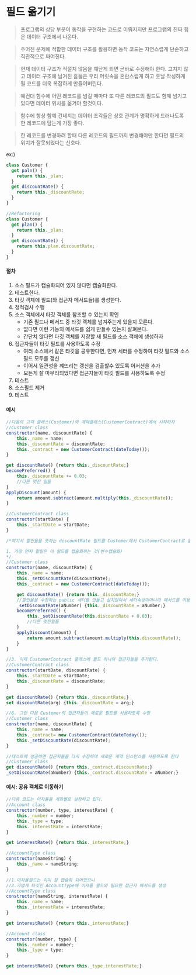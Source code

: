 # 필드 옮기기

> 프로그램의 상당 부분이 동작을 구현하는 코드로 이뤄지지만 프로그램의 진짜 힘은 데이터 구조에서 나온다.

> 주어진 문제에 적합한 데이터 구조를 활용하면 동작 코드는 자연스럽게 단순하고 직관적으로 짜여진다.

> 현재 데이터 구조가 적절치 않음을 꺠닫게 되면 곧바로 수정해야 한다. 고치지 않고 데이터 구조에 남겨진 흠들은 우리 머릿속을 혼란스럽게 하고 훗날 작성하게 될 코드를 더욱 복잡하게 만들어버린다.

> 예컨대 함수에 어떤 레코드를 넘길 때마다 또 다른 레코드의 필드도 함꼐 넘기고 있다면 데이터 위치를 옮겨야 할것이다.

> 함수에 항상 함꼐 건네지는 데이터 조각들은 상호 관계가 명확하게 드러나도록 한 레코드에 담는게 가장 좋다.

> 한 레코드를 변경하려 할때 다른 레코드의 필드까지 변경해야만 한다면 필드의 위치가 잘못되었다는 신호다.

ex:)

```js
class Customer {
  get paln() {
    return this._plan;
  }
  get discountRate() {
    return this._discountRate;
  }
}

//Refactoring
class Customer {
  get plan() {
    return this._plan;
  }
  get discountRate() {
    return this.plan.discountRate;
  }
}
```

#### 절차

1. 소스 필드가 캡슐화되어 있지 않다면 캡슐화한다.
2. 테스트한다.
3. 타깃 객체에 필드(와 접근자 메서드들)를 생성한다.
4. 정적검사 수행
5. 소스 객체에서 타깃 객체를 참조할 수 있는지 확인
   - 기존 필드나 메서드 중 타깃 객체를 넘겨주는게 있을지 모른다.
   - 없다면 이런 기능의 메서드를 쉽게 만들수 있는지 살펴본다.
   - 간단치 않다면 타깃 객체를 저장할 새 필드를 소스 객체에 생성하자
6. 접근자들이 타깃 필드를 사용하도록 수정
   - 여러 소스에서 같은 타깃을 공유한다면, 먼저 세터를 수정하여 타깃 필드와 소스 필드 모두를 갱신
   - 이어서 일관성을 꺠뜨리는 갱신을 검출할수 있도록 어서션을 추가
   - 모든게 잘 마무리되었다면 접근자들이 타깃 필드를 사용하도록 수정
7. 테스트
8. 소스필드 제거
9. 테스트

#### 예시

```js
//다음의 고객 클래스(Customer)와 계약클래스(CustomerContract)에서 시작하자
//Customer class
constructor(name, discountRate) {
    this._name = name;
    this._discountRate = discountRate;
    this._contract = new CustomerContract(dateToday());
}

get discountRate() {return this._discountRate;}
becomePreferred() {
    this._discountRate += 0.03;
    //다른 멋진 일들
}
applyDiscount(amount) {
    return amount.subtract(amount.multiply(this._discountRate));
}

//CustomerContract class
constructor(startDate) {
    this._startDate = startDate;
}

/*여기서 할인율을 뜻하는 discountRate 필드를 Customer에서 CustomerContract로 옮기고 싶다고 해보자

1. 가장 먼저 할일은 이 필드를 캡슐화하는 것(변수캡슐화)
*/
//Customer class
constructor(name, discountRate) {
    this._name = name;
    this._setDiscountRate(discountRate);
    this._contract = new CustomerContract(dateToday());

    get discountRate() {return this._discountRate;}
    //할인율을 수정하는 public 세터를 만들고 싶지않아서 세터속성이아니라 메서드를 이용함
    _setDiscountRate(aNumber) {this._discountRate = aNumber;}
    becomePreferred() {
        this._setDiscountRate(this.discountRate + 0.03);
        //다른 멋진일들
    }
    applyDiscount(amount) {
        return amount.subtract(amount.multiply(this.discountRate));
    }
}

//3. 이제 CustomerContract 클래스에 필드 하나와 접근자들을 추가한다.
//CustomerContract class
constructor(startDate, discountRate) {
    this._startDate = startDate;
    this._discountRate = discountRate;
}

get discountRate() {return this._discountRate;}
set discountRate(arg) {this._discountRate = arg;}

//6. 그런 다음 Customer의 접근자들이 새로운 필드를 사용하도록 수정
//Customer class
constructor(name, discountRate) {
    this._name = name;
    this._contract= new CustomerContract(dateToday());
    this._setDiscountRate(discountRate);
}

//테스트에 성공하면 접근자들을 다시 수정하여 새로운 계약 인스턴스를 사용하도록 한다
//Customer class
get discountRate() {return this._contract.discountRate;}
_setDiscountRate(aNumber) {this._contract.discountRate = aNumber;}
```

#### 예시: 공유 객체로 이동하기

```js
//다음 코드는 이자율을 계좌별로 설정하고 있다.
//Account class
constructor(number, type, interestRate) {
    this._number = number;
    this._type = type;
    this._interestRate = interstRate;
}

get interestRate() {return this._interestRate;}

//AccountType class
constructor(nameString) {
    this._name = nameString;
}

//1.이자율필드는 이미 잘 캡슐화 되어있으니
//3.가볍게 타깃인 AccountType에 이자율 필드와 필요한 접근자 메서드를 생성
//AccountType class
constructor(nameString, interestRate) {
    this._name = name;
    this._interestRate = interestRate;
}

get interestRate() {return this._interestRate;}

//Account class
constructor(number, type) {
    this._number = number;
    this._type = type;
}

get interestRate() {return this._type.interestRate;}
```
